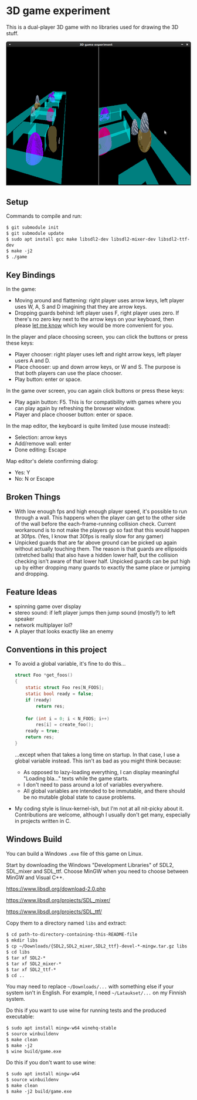 # 3D game experiment

This is a dual-player 3D game with no libraries used for drawing the 3D stuff.

![screenshot](screenshot.png)


## Setup

Commands to compile and run:

```
$ git submodule init
$ git submodule update
$ sudo apt install gcc make libsdl2-dev libsdl2-mixer-dev libsdl2-ttf-dev
$ make -j2
$ ./game
```

## Key Bindings

In the game:
- Moving around and flattening: right player uses arrow keys, left player uses W, A, S and D imagining that they are arrow keys.
- Dropping guards behind: left player uses F, right player uses zero.
  If there's no zero key next to the arrow keys on your keyboard, then
  please [let me know](https://github.com/Akuli/3d-game-experiment/issues/new)
  which key would be more convenient for you.

In the player and place choosing screen, you can click the buttons or press these keys:
- Player chooser: right player uses left and right arrow keys, left player users A and D.
- Place chooser: up and down arrow keys, or W and S. The purpose is that both players can use the place chooser.
- Play button: enter or space.

In the game over screen, you can again click buttons or press these keys:
- Play again button: F5. This is for compatibility with games where you can play again by refreshing the browser window.
- Player and place chooser button: enter or space.

In the map editor, the keyboard is quite limited (use mouse instead):
- Selection: arrow keys
- Add/remove wall: enter
- Done editing: Escape

Map editor's delete confirming dialog:
- Yes: Y
- No: N or Escape


## Broken Things

- With low enough fps and high enough player speed, it's possible to run
  through a wall. This happens when the player can get to the other side
  of the wall before the each-frame-running collision check. Current
  workaround is to not make the players go so fast that this would
  happen at 30fps. (Yes, I know that 30fps is really slow for any gamer)
- Unpicked guards that are far above ground can be picked up again without
  actually touching them. The reason is that guards are ellipsoids (stretched
  balls) that also have a hidden lower half, but the collision checking isn't
  aware of that lower half. Unpicked guards can be put high up by either dropping
  many guards to exactly the same place or jumping and dropping.


## Feature Ideas

- spinning game over display
- stereo sound: if left player jumps then jump sound (mostly?) to left speaker
- network multiplayer lol?
- A player that looks exactly like an enemy


## Conventions in this project

- To avoid a global variable, it's fine to do this...

    ```c
    struct Foo *get_foos()
    {
        static struct Foo res[N_FOOS];
        static bool ready = false;
        if (ready)
            return res;

        for (int i = 0; i < N_FOOS; i++)
            res[i] = create_foo();
        ready = true;
        return res;
    }
    ```

    ...except when that takes a long time on startup. In that case, I use a
    global variable instead. This isn't as bad as you might think because:
    - As opposed to lazy-loading everything, I can display meaningful
      "Loading bla..." texts while the game starts.
    - I don't need to pass around a lot of variables everywhere.
    - All global variables are intended to be immutable, and there should be no
      mutable global state to cause problems.

- My coding style is linux-kernel-ish, but I'm not at all nit-picky about it.
  Contributions are welcome, although I usually don't get many, especially in
  projects written in C.


## Windows Build

You can build a Windows `.exe` file of this game on Linux.

Start by downloading the Windows "Development Libraries" of SDL2, SDL_mixer and SDL_ttf.
Choose MinGW when you need to choose between MinGW and Visual C++.

https://www.libsdl.org/download-2.0.php

https://www.libsdl.org/projects/SDL_mixer/

https://www.libsdl.org/projects/SDL_ttf/

Copy them to a directory named `libs` and extract:

```
$ cd path-to-directory-containing-this-README-file
$ mkdir libs
$ cp ~/Downloads/{SDL2,SDL2_mixer,SDL2_ttf}-devel-*-mingw.tar.gz libs
$ cd libs
$ tar xf SDL2-*
$ tar xf SDL2_mixer-*
$ tar xf SDL2_ttf-*
$ cd ..
```

You may need to replace `~/Downloads/...` with something else if your system isn't
in English. For example, I need `~/Lataukset/...` on my Finnish system.

Do this if you want to use wine for running tests and the produced executable:

```
$ sudo apt install mingw-w64 winehq-stable
$ source winbuildenv
$ make clean
$ make -j2
$ wine build/game.exe
```

Do this if you don't want to use wine:

```
$ sudo apt install mingw-w64
$ source winbuildenv
$ make clean
$ make -j2 build/game.exe
```
